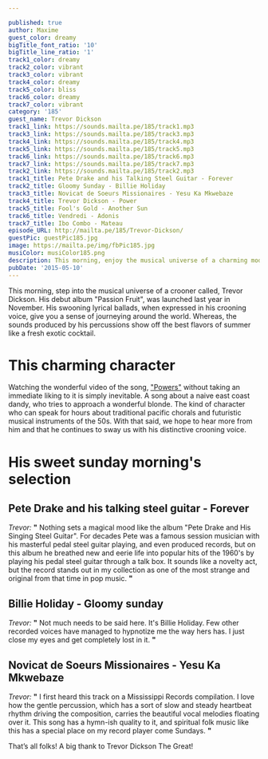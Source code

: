 ```yaml
---

published: true
author: Maxime
guest_color: dreamy
bigTitle_font_ratio: '10'
bigTitle_line_ratio: '1'
track1_color: dreamy
track2_color: vibrant
track3_color: vibrant
track4_color: dreamy
track5_color: bliss
track6_color: dreamy
track7_color: vibrant
category: '185'
guest_name: Trevor Dickson
track1_link: https://sounds.mailta.pe/185/track1.mp3
track3_link: https://sounds.mailta.pe/185/track3.mp3
track4_link: https://sounds.mailta.pe/185/track4.mp3
track5_link: https://sounds.mailta.pe/185/track5.mp3
track6_link: https://sounds.mailta.pe/185/track6.mp3
track7_link: https://sounds.mailta.pe/185/track7.mp3
track2_link: https://sounds.mailta.pe/185/track2.mp3
track1_title: Pete Drake and his Talking Steel Guitar - Forever
track2_title: Gloomy Sunday - Billie Holiday
track3_title: Novicat de Soeurs Missionaires - Yesu Ka Mkwebaze
track4_title: Trevor Dickson - Power
track5_title: Fool's Gold - Another Sun
track6_title: Vendredi - Adonis
track7_title: Ibo Combo - Mateau
episode_URL: http://mailta.pe/185/Trevor-Dickson/
guestPic: guestPic185.jpg
image: https://mailta.pe/img/fbPic185.jpg
musiColor: musiColor185.png
description: This morning, enjoy the musical universe of a charming modern crooner. All this exotics percussions mixed with his crooner voice, sound to me as a fresh summer cocktail.
pubDate: '2015-05-10'
---
```


This morning, step into the musical universe of a crooner called, Trevor Dickson. His debut album "Passion Fruit", was launched last year in November. His swooning lyrical ballads, when expressed in his crooning voice, give you a sense of journeying around the world. Whereas, the sounds produced by his percussions show off the best flavors of summer like a fresh exotic cocktail.
 
# This charming character

Watching the wonderful video of the song, ["Powers"](https://vimeo.com/112319346) without taking an immediate liking to it is simply inevitable. A song about a naive east coast dandy, who tries to approach a wonderful blonde. The kind of character who can speak for hours about traditional pacific chorals and futuristic musical instruments of the 50s. With that said, we hope to hear more from him and that he continues to sway us with his distinctive crooning voice. 
 
# His sweet sunday morning's selection

## Pete Drake and his talking steel guitar - Forever
_Trevor:_ **"** Nothing sets a magical mood like the album "Pete Drake and His Singing Steel Guitar". For decades Pete was a famous session musician with his masterful pedal steel guitar playing, and even produced records, but on this album he breathed new and eerie life into popular hits of the 1960's by playing his pedal steel guitar through a talk box. It sounds like a novelty act, but the record stands out in my collection as one of the most strange and original from that time in pop music. **"** 
 
## Billie Holiday - Gloomy sunday
_Trevor:_ **"** Not much needs to be said here. It's Billie Holiday. Few other recorded voices have managed to hypnotize me the way hers has. I just close my eyes and get completely lost in it. **"** 
 
## Novicat de Soeurs Missionaires - Yesu Ka Mkwebaze
_Trevor:_ **"** I first heard this track on a Mississippi Records compilation. I love how the gentle percussion, which has a sort of slow and steady heartbeat rhythm driving the composition, carries the beautiful vocal melodies floating over it. This song has a hymn-ish quality to it, and spiritual folk music like this has a special place on my record player come Sundays. **"** 
 

That’s all folks! A big thank to Trevor Dickson The Great! 
